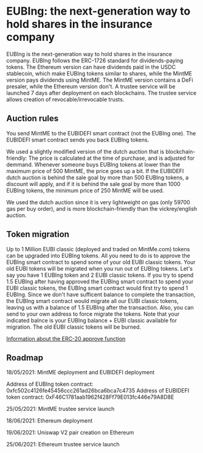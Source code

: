 # EUBIng: the next-generation way to hold shares in the insurance company

EUBIng is the next-generation way to hold shares in the insurance company. EUBIng follows the ERC-1726 standard for dividends-paying tokens.
The Ethereum version can have dividends paid in the USDC stablecoin, which make EUBIng tokens similar to shares, while the MintME version pays dividends using MintME.
The MintME version contains a DeFi presaler, while the Ethereum version don't. A trustee service will be launched 7 days after deployment on each blockchains.
The trustee service allows creation of revocable/irrevocable trusts.

## Auction rules

You send MintME to the EUBIDEFI smart contract (not the EUBIng one). The EUBIDEFI smart contract sends you back EUBIng tokens.

We used a slightly modified version of the dutch auction that is blockchain-friendly: The price is calculated at the time of purchase, and is adjusted for demmand. Whenever someone buys EUBIng tokens at lower than the maximum price of 500 MintME, the price goes up a bit. If the EUBIDEFI dutch auction is behind the sale goal by more than 500 EUBIng tokens, a discount will apply, and if it is behind the sale goal by more than 1000 EUBIng tokens, the minimum price of 250 MintME will be used.

We used the dutch auction since it is very lightweight on gas (only 59700 gas per buy order), and is more blockchain-friendly than the vickrey/english auction.

## Token migration

Up to 1 Million EUBI classic (deployed and traded on MintMe.com) tokens can be upgraded into EUBIng tokens. All you need to do is to approve the EUBIng smart contract to spend some of your old EUBI classic tokens. Your old EUBI tokens will be migrated when you run out of EUBIng tokens. Let's say you have 1 EUBIng token and 2 EUBI classic tokens. If you try to spend 1.5 EUBIng after having approved the EUBIng smart contract to spend your EUBI classic tokens, the EUBIng smart contract would first try to spend 1 EUBIng. Since we don't have sufficent balance to complete the transaction, the EUBIng smart contract would migrate all our EUBI classic tokens, leaving us with a balance of 1.5 EUBIng after the transaction. Also, you can send to your own address to force migrate the tokens. Note that your indicated balnce is your EUBIng balance + EUBI classic available for migration. The old EUBI classic tokens will be burned.

[Information about the ERC-20 approve function](https://docs.openzeppelin.com/contracts/2.x/api/token/erc20#IERC20-approve-address-uint256-)

## Roadmap

18/05/2021: MintME deployment and EUBIDEFI deployment

Address of EUBIng token contract: 0xfc502c4126fe45456ccc261ad26bca6bca7c4735
Address of EUBIDEFI token contract: 0xF46C1781aab1962f428Ff79E013fc446e79A8D8E

25/05/2021: MintME trustee service launch

18/06/2021: Ethereum deployment

19/06/2021: Uniswap V2 pair creation on Ethereum

25/06/2021: Ethereum trustee service launch
